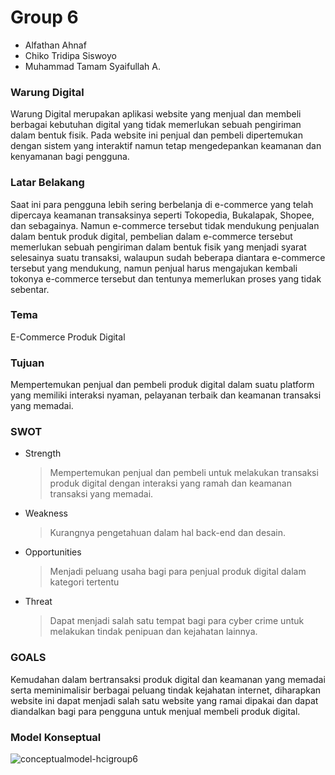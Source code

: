 # Group 6
- Alfathan Ahnaf
- Chiko Tridipa Siswoyo
- Muhammad Tamam Syaifullah A.

### Warung Digital
Warung Digital merupakan aplikasi website yang menjual dan membeli berbagai kebutuhan digital yang tidak memerlukan sebuah pengiriman dalam bentuk fisik. Pada website ini penjual dan pembeli dipertemukan dengan sistem yang interaktif namun tetap mengedepankan keamanan dan kenyamanan bagi pengguna.

### Latar Belakang
Saat ini para pengguna lebih sering berbelanja di e-commerce yang telah dipercaya keamanan transaksinya seperti Tokopedia, Bukalapak, Shopee, dan sebagainya. Namun e-commerce tersebut tidak mendukung penjualan dalam bentuk produk digital, pembelian dalam e-commerce tersebut memerlukan sebuah pengiriman dalam bentuk fisik yang menjadi syarat selesainya suatu transaksi, walaupun sudah beberapa diantara e-commerce tersebut yang mendukung, namun penjual harus mengajukan kembali tokonya e-commerce tersebut dan tentunya memerlukan proses yang tidak sebentar.

### Tema
E-Commerce Produk Digital

### Tujuan
Mempertemukan penjual dan pembeli produk digital dalam suatu platform yang memiliki interaksi nyaman, pelayanan terbaik dan keamanan transaksi yang memadai.

### SWOT
- Strength
  > Mempertemukan penjual dan pembeli untuk melakukan transaksi produk digital dengan interaksi yang ramah dan keamanan transaksi yang memadai.

- Weakness
  > Kurangnya pengetahuan dalam hal back-end dan desain.

- Opportunities
  > Menjadi peluang usaha bagi para penjual produk digital dalam kategori tertentu

- Threat
  > Dapat menjadi salah satu tempat bagi para cyber crime untuk melakukan tindak penipuan dan kejahatan lainnya.

### GOALS
Kemudahan dalam bertransaksi produk digital dan keamanan yang memadai serta meminimalisir berbagai peluang tindak kejahatan internet, diharapkan website ini dapat menjadi salah satu website yang ramai dipakai dan dapat diandalkan bagi para pengguna untuk menjual membeli produk digital.

### Model Konseptual
![conceptualmodel-hcigroup6](https://i.ibb.co/zh8VDXG/Flowchart-Only-page-0001.jpg)
